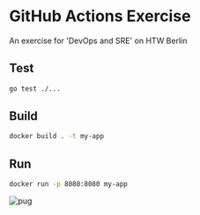 # GitHub Actions Exercise

An exercise for 'DevOps and SRE' on HTW Berlin

## Test

```bash
go test ./...
```

## Build

```bash
docker build . -t my-app
```

## Run

```bash
docker run -p 8080:8080 my-app
```

![pug](https://media.istockphoto.com/photos/pug-sitting-and-panting-1-year-old-isolated-on-white-picture-id450709593?k=20&m=450709593&s=612x612&w=0&h=82zzJc3Cz39B6LyrQ_N2b4zXxYzZIEH9aNDZWzrZspg=)
